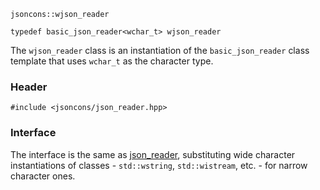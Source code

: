     jsoncons::wjson_reader

    typedef basic_json_reader<wchar_t> wjson_reader

The `wjson_reader` class is an instantiation of the `basic_json_reader` class template that uses `wchar_t` as the character type.

### Header

    #include <jsoncons/json_reader.hpp>

### Interface

The interface is the same as [json_reader](classes/json_reader.md), substituting wide character instantiations of classes - `std::wstring`, `std::wistream`, etc. - for narrow character ones.

